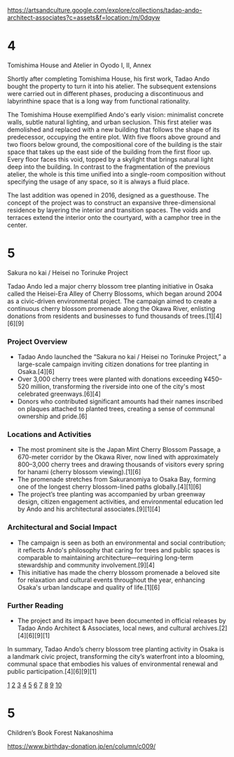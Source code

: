 https://artsandculture.google.com/explore/collections/tadao-ando-architect-associates?c=assets&f=location:/m/0dqyw


# 4

Tomishima House and Atelier in Oyodo I, II, Annex

Shortly after completing Tomishima House, his first work, Tadao Ando bought the property to turn it into his atelier. The subsequent extensions were carried out in different phases, producing a discontinuous and labyrinthine space that is a long way from functional rationality.

The Tomishima House exemplified Ando's early vision: minimalist concrete walls, subtle natural lighting, and urban seclusion.
This first atelier was demolished and replaced with a new building that follows the shape of its predecessor, occupying the entire plot. With five floors above ground and two floors below ground, the compositional core of the building is the stair space that takes up the east side of the building from the first floor up. Every floor faces this void, topped by a skylight that brings natural light deep into the building. In contrast to the fragmentation of the previous atelier, the whole is this time unified into a single-room composition without specifying the usage of any space, so it is always a fluid place.

The last addition was opened in 2016, designed as a guesthouse. The concept of the project was to construct an expansive three-dimensional residence by layering the interior and transition spaces. The voids and terraces extend the interior onto the courtyard, with a camphor tree in the center.

# 5

Sakura no kai / Heisei no Torinuke Project

Tadao Ando led a major cherry blossom tree planting initiative in Osaka called the Heisei-Era Alley of Cherry Blossoms, which began around 2004 as a civic-driven environmental project. The campaign aimed to create a continuous cherry blossom promenade along the Okawa River, enlisting donations from residents and businesses to fund thousands of trees.[1][4][6][9]

### Project Overview

- Tadao Ando launched the “Sakura no kai / Heisei no Torinuke Project,” a large-scale campaign inviting citizen donations for tree planting in Osaka.[4][6]
- Over 3,000 cherry trees were planted with donations exceeding ¥450–520 million, transforming the riverside into one of the city's most celebrated greenways.[6][4]
- Donors who contributed significant amounts had their names inscribed on plaques attached to planted trees, creating a sense of communal ownership and pride.[6]

### Locations and Activities

- The most prominent site is the Japan Mint Cherry Blossom Passage, a 670-meter corridor by the Okawa River, now lined with approximately 800–3,000 cherry trees and drawing thousands of visitors every spring for hanami (cherry blossom viewing).[1][6]
- The promenade stretches from Sakuranomiya to Osaka Bay, forming one of the longest cherry blossom-lined paths globally.[4][1][6]
- The project’s tree planting was accompanied by urban greenway design, citizen engagement activities, and environmental education led by Ando and his architectural associates.[9][1][4]

### Architectural and Social Impact

- The campaign is seen as both an environmental and social contribution; it reflects Ando's philosophy that caring for trees and public spaces is comparable to maintaining architecture—requiring long-term stewardship and community involvement.[9][4]
- This initiative has made the cherry blossom promenade a beloved site for relaxation and cultural events throughout the year, enhancing Osaka's urban landscape and quality of life.[1][6]

### Further Reading

- The project and its impact have been documented in official releases by Tadao Ando Architect & Associates, local news, and cultural archives.[2][4][6][9][1]

In summary, Tadao Ando’s cherry blossom tree planting activity in Osaka is a landmark civic project, transforming the city’s waterfront into a blooming, communal space that embodies his values of environmental renewal and public participation.[4][6][9][1]

[1](https://artsandculture.google.com/story/beyond-architecture-gifts-for-the-future-tadao-ando-architect-associates/GAUB8RTs5fHXmQ?hl=en)
[2](https://artsandculture.google.com/asset/cherry-blossom-tree-planting-activity-tadao-ando/PwH5yXb9ZPGQJA?hl=en)
[3](https://www.howto-osaka.com/en/features/features03/)
[4](https://www.birthday-donation.jp/en/column/c009/)
[5](https://www.theroyal.rihga.com/en/people/2021_ando-tadao/)
[6](https://www.osaka.com/wards/miyakojima/miyakojima-ward-place-for-life-satisfaction/)
[7](https://www.osaka.com/people/architect-tadao-ando/)
[8](https://knycxjourneying.com/osaka-himeji-travel-guide/)
[9](http://www.premium-j.jp/en/portraits/20191223_3896/)
[10](https://voyapon.com/best-places-sakura-cherry-blossoms-osaka/)



# 5

Children’s Book Forest Nakanoshima

https://www.birthday-donation.jp/en/column/c009/